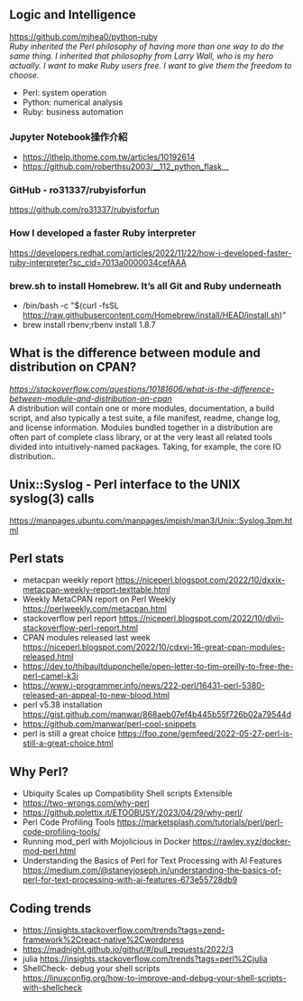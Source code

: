 ## Logic and Intelligence
https://github.com/mjhea0/python-ruby <br>
<i>Ruby inherited the Perl philosophy of having more than one way to do the same thing. I inherited that philosophy from Larry Wall, who is my hero actually. I want to make Ruby users free. I want to give them the freedom to choose. </i>
 - Perl: system operation
 - Python: numerical analysis
 - Ruby: business automation
### Jupyter Notebook操作介紹
 - https://ithelp.ithome.com.tw/articles/10192614
 - https://github.com/roberthsu2003/__112_python_flask__
### GitHub - ro31337/rubyisforfun
https://github.com/ro31337/rubyisforfun
### How I developed a faster Ruby interpreter
https://developers.redhat.com/articles/2022/11/22/how-i-developed-faster-ruby-interpreter?sc_cid=7013a0000034cefAAA
### brew.sh to install Homebrew. It’s all Git and Ruby underneath
 - /bin/bash -c "$(curl -fsSL https://raw.githubusercontent.com/Homebrew/install/HEAD/install.sh)"
 - brew install rbenv;rbenv install 1.8.7
## What is the difference between module and distribution on CPAN?
<i>https://stackoverflow.com/questions/10181606/what-is-the-difference-between-module-and-distribution-on-cpan</i><br>
A distribution will contain one or more modules, documentation, a build script, and also typically a test suite, a file manifest, readme, change log, and license information. Modules bundled together in a distribution are often part of complete class library, or at the very least all related tools divided into intuitively-named packages. Taking, for example, the core IO distribution..
## Unix::Syslog - Perl interface to the UNIX syslog(3) calls
https://manpages.ubuntu.com/manpages/impish/man3/Unix::Syslog.3pm.html
## Perl stats
 - metacpan weekly report https://niceperl.blogspot.com/2022/10/dxxix-metacpan-weekly-report-texttable.html
 - Weekly MetaCPAN report on Perl Weekly https://perlweekly.com/metacpan.html
 - stackoverflow perl report https://niceperl.blogspot.com/2022/10/dlvii-stackoverflow-perl-report.html
 - CPAN modules released last week https://niceperl.blogspot.com/2022/10/cdxvi-16-great-cpan-modules-released.html
 - https://dev.to/thibaultduponchelle/open-letter-to-tim-oreilly-to-free-the-perl-camel-k3i
 - https://www.i-programmer.info/news/222-perl/16431-perl-5380-released-an-appeal-to-new-blood.html
 - perl v5.38 installation https://gist.github.com/manwar/868aeb07ef4b445b55f726b02a79544d
 - https://github.com/manwar/perl-cool-snippets
 - perl is still a great choice https://foo.zone/gemfeed/2022-05-27-perl-is-still-a-great-choice.html
## Why Perl?
 - Ubiquity	Scales up	Compatibility	Shell scripts	Extensible
 - https://two-wrongs.com/why-perl
 - https://github.polettix.it/ETOOBUSY/2023/04/29/why-perl/
 - Perl Code Profiling Tools https://marketsplash.com/tutorials/perl/perl-code-profiling-tools/
 - Running mod_perl with Mojolicious in Docker https://rawley.xyz/docker-mod-perl.html
 - Understanding the Basics of Perl for Text Processing with AI Features https://medium.com/@staneyjoseph.in/understanding-the-basics-of-perl-for-text-processing-with-ai-features-673e55728db9
## Coding trends
 - https://insights.stackoverflow.com/trends?tags=zend-framework%2Creact-native%2Cwordpress
 - https://madnight.github.io/githut/#/pull_requests/2022/3
 - julia https://insights.stackoverflow.com/trends?tags=perl%2Cjulia
 - ShellCheck- debug your shell scripts 
 <br> https://linuxconfig.org/how-to-improve-and-debug-your-shell-scripts-with-shellcheck
